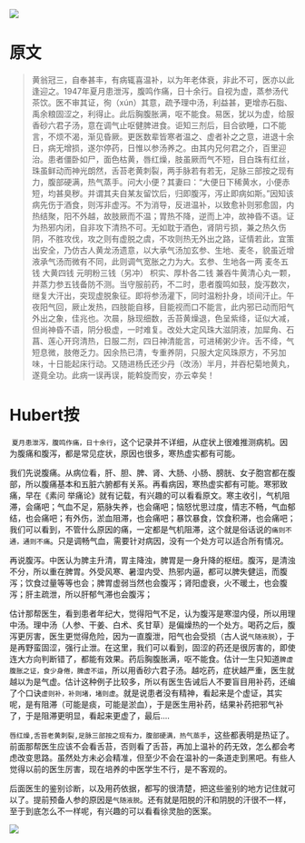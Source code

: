 ![](https://mmbiz.qpic.cn/mmbiz_jpg/KnkQiaUcAGWt9ib8QwaYtnEicAtq03ibUibaFc44hxeUwS03o6ZPN6JLhPaRgQNhwliaYicGyN6cCKKWS2OKClbeFrmicg/0?wx_fmt=jpeg)

# 原文
> 黄翁冠三，自奉甚丰，有病辄喜温补，以为年老体衰，非此不可，医亦以此逢迎之。1947年夏月患泄泻，腹鸣作痛，日十余行。自视为虚，蒸参汤代茶饮。医不审其证，徇（xún）其意，疏予理中汤，利益甚，更增赤石脂、禹余粮固涩之，利得止。此后胸腹胀满，呕不能食。易医，犹以为虚，给服香砂六君子汤，意在调气止呕健脾进食。讵知三剂后，目合欲睡，口不能言，不烦不渴，渐见昏厥。更医数辈皆寒者温之、虚者补之之意，进退十余日，病无增损，遂尔停药，日惟以参汤养之。由其内兄何君之介，百里迎治。患者僵卧如尸，面色枯黄，唇红燥，肢虽厥而气不短，目白珠有红丝，珠虽鲜动而神光朗然，舌苔老黄刺裂，两手脉若有若无，足脉三部按之现有力，腹部硬满，热气蒸手。问大小便？其妻曰：“大便日下稀黄水，小便赤短，均甚臭秽。并谓其夫自某友留饮后，归即腹泻，泻止即病如斯。”因知该病先伤于酒食，则泻非虚泻。不为消导，反进温补，以致愈补则邪愈固，内热结聚，阳不外越，故肢厥而不温；胃热不降，逆而上冲，故神昏不语。证为热邪内闭，自非攻下清热不可。无如耽于酒色，肾阴亏损，兼之热久伤阴，不胜攻伐，攻之则有虚脱之虞，不攻则热无外出之路，证情若此，宜策出安全，乃仿古人黄龙汤遗意，以大承气汤加玄参、生地、麦冬，貌虽近增液承气汤而微有不同，此则调气宽胀之力为大。玄参、生地各一两 麦冬五钱 大黄四钱 元明粉三钱（另冲） 枳实、厚朴各二钱 兼吞牛黄清心丸一颗，并蒸力参五钱备防不测。当守服前药，不二时，患者腹鸣如鼓，旋泻数次，继复大汗出，突现虚脱象征。即将参汤灌下，同时温粉扑身，顷间汗止。午夜阳气回，厥止发热，四肢能自移，目能视而口不能言，此内邪已动而阳气外出之象，佳兆也。次晨，脉现细数，舌苔黄燥退，色呈紫绛，证似大减，但尚神昏不语，阴分极虚，一时难复。改处大定风珠大滋阴液，加犀角、石菖、莲心开窍清热，日服二剂，四日神清能言，可进稀粥少许。舌不绛，气短息微，肢倦乏力。因余热已清，专重养阴，只服大定风珠原方，不另加味，十日能起床行动。又随进杨氏还少丹（改汤）半月，并吞杞菊地黄丸，遂竟全功。此病一误再误，能斡旋而安，亦云幸矣！

# Hubert按
 `夏月患泄泻，腹鸣作痛，日十余行`，这个记录并不详细，从症状上很难推测病机。因为腹痛和腹泻，都是常见症状，原因也很多，寒热虚实都有可能。

我们先说腹痛。从病位看，肝、胆、脾、肾、大肠、小肠、膀胱、女子胞宫都在腹部，所以腹痛基本和五脏六腑都有关系。再看病因，寒热虚实都有可能。寒邪致痛，早在《素问 举痛论》就有记载，有兴趣的可以看看原文。寒主收引，气机阻滞，会痛吧；气血不足，筋脉失养，也会痛吧；恼怒忧思过度，情志不畅，气血郁结，也会痛吧；有外伤，淤血阻滞，也会痛吧；暴饮暴食，饮食积滞，也会痛吧；我们可以看到，不管什么原因的痛，一定都是气机阻滞，这个就是俗话说的`痛则不通，通则不痛`。只是调畅气血，需要针对病因，没有一个处方可以适合所有情况。

再说腹泻。中医认为脾主升清，胃主降浊，脾胃是一身升降的枢纽。腹泻，是清浊不分，所以重在脾胃。外受风寒、暑湿内受、热邪内逼，都可以脾失健运，而腹泻；饮食过量等等也会；脾胃虚弱当然也会腹泻；肾阳虚衰，火不暖土，也会腹泻；肝主疏泄，所以肝郁气滞也会腹泻；

估计那帮医生，看到患者年纪大，觉得阳气不足，认为腹泻是寒湿内侵，所以用理中汤。理中汤（人参、干姜、白术、炙甘草）是偏燥热的一个处方。喝药之后，腹泻更厉害，医生更觉得危险，因为一直腹泄，阳气也会受损（古人说`气随液脱`），于是再野蛮固涩，强行止泄。在这里，我们可以看到，固涩的药还是很厉害的，即使连大方向判断错了，都能有效果。药后胸腹胀满，呕不能食。估计一生只知道`脾虚腹胀之证，食少身倦，脾虚不运`，所以用香砂六君子汤。越吃药，症状越严重，医生就越以为是气虚。估计这种例子比较多，所以有医生告诫后人不要盲目用补药，还编了个口诀`虚则补，补则堵，堵则虚`。就是说患者没有精神，看起来是个虚证，其实呢，是有阻滞（可能是痰，可能是淤血），于是医生用补药，结果补药把邪气补了，于是阻滞更明显，看起来更虚了，最后....

`唇红燥,舌苔老黄刺裂,足脉三部按之现有力，腹部硬满，热气蒸手`，这些都表明是热证了。前面那帮医生应该不会看舌苔，否则看了舌苔，再加上温补的药无效，怎么都会考虑改变思路。虽然处方未必会精准，但至少不会在温补的一条道走到黑吧。有些人觉得以前的医生厉害，现在培养的中医学生不行，是不客观的。

后面医生的鉴别诊断，以及用药依据，都写的很清楚，把这些鉴别的地方记住就可以了。提前预备人参的原因是`气随液脱`。还有就是阳脱的汗和阴脱的汗很不一样，至于到底怎么不一样呢，有兴趣的可以看看徐灵胎的医案。


![](https://upload-images.jianshu.io/upload_images/9738519-0aabc1e8a65f3ac5.png?imageMogr2/auto-orient/strip%7CimageView2/2/w/1240)
